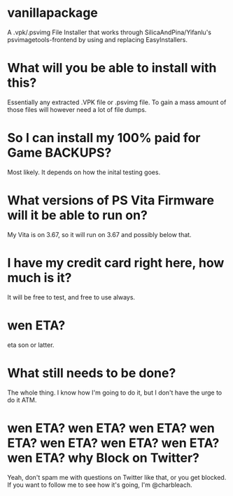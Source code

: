 # vanillapackage
A .vpk/.psvimg File Installer that works through SilicaAndPina/Yifanlu's psvimagetools-frontend by using and replacing EasyInstallers.

# What will you be able to install with this?
Essentially any extracted .VPK file or .psvimg file. To gain a mass amount of those files will however need a lot of file dumps.

# So I can install my 100% paid for Game BACKUPS?
Most likely. It depends on how the inital testing goes.

# What versions of PS Vita Firmware will it be able to run on?
My Vita is on 3.67, so it will run on 3.67 and possibly below that.

# I have my credit card right here, how much is it?
It will be free to test, and free to use always.

# wen ETA?
eta son or latter. 

# What still needs to be done?
The whole thing. I know how I'm going to do it, but I don't have the urge to do it ATM.

# wen ETA? wen ETA? wen ETA? wen ETA? wen ETA? wen ETA? wen ETA? wen ETA? why Block on Twitter?
Yeah, don't spam me with questions on Twitter like that, or you get blocked. If you want to follow me to see how it's going, I'm @charbleach.

